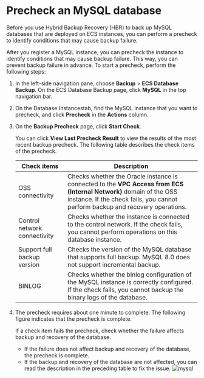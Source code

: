 # Precheck an MySQL database

Before you use Hybrid Backup Recovery \(HBR\) to back up MySQL databases that are deployed on ECS instances, you can perform a precheck to identify conditions that may cause backup failure.

After you register a MySQL instance, you can precheck the instance to identify conditions that may cause backup failure. This way, you can prevent backup failure in advance. To start a precheck, perform the following steps:

1.  In the left-side navigation pane, choose **Backup** \> **ECS Database Backup**. On the ECS Database Backup page, click **MySQL** in the top navigation bar.

2.  On the Database Instancestab, find the MySQL instance that you want to precheck, and click **Precheck** in the **Actions** column.

3.  On the **Backup Precheck** page, click **Start Check**.

    You can click **View Last Precheck Result** to view the results of the most recent backup precheck. The following table describes the check items of the precheck.

    |Check items|Description|
    |-----------|-----------|
    |OSS connectivity|Checks whether the Oracle instance is connected to the **VPC Access from ECS \(Internal Network\)** domain of the OSS instance. If the check fails, you cannot perform backup and recovery operations.|
    |Control network connectivity|Checks whether the instance is connected to the control network. If the check fails, you cannot perform operations on this database instance.|
    |Support full backup version|Checks the version of the MySQL database that supports full backup. MySQL 8.0 does not support incremental backup.|
    |BINLOG|Checks whether the binlog configuration of the MySQL instance is correctly configured. If the check fails, you cannot backup the binary logs of the database.|

4.  The precheck requires about one minute to complete. The following figure indicates that the precheck is complete.

    If a check item fails the precheck, check whether the failure affects backup and recovery of the database.

    -   If the failure does not affect backup and recovery of the database, the precheck is complete.
    -   If the backup and recovery of the database are not affected, you can read the description in the preceding table to fix the issue.
    ![mysql](https://static-aliyun-doc.oss-accelerate.aliyuncs.com/assets/img/en-US/8470460261/p260715.png)


